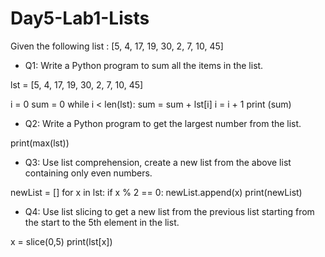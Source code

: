 # Day5-Lab1-Lists

Given the following list : [5, 4, 17, 19, 30, 2, 7, 10, 45]

- Q1: Write a Python program to sum all the items in the list.

lst = [5, 4, 17, 19, 30, 2, 7, 10, 45]

i = 0
sum = 0
while i < len(lst):
    sum = sum + lst[i]
    i = i + 1
print (sum)

- Q2: Write a Python program to get the largest number from the list.

print(max(lst))


- Q3: Use list comprehension, create a new list from the above list containing only even numbers.

newList = []
for x in lst:
    if x % 2 == 0:
        newList.append(x)
print(newList)

- Q4: Use list slicing to get a new list from the previous list starting from the start to the 5th element in the list.

x = slice(0,5)
print(lst[x])
